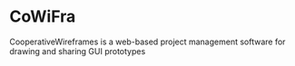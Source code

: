 CoWiFra
=======

CooperativeWireframes is a web-based project management software for drawing and sharing GUI prototypes
